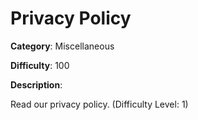 # Privacy Policy

**Category**: Miscellaneous

**Difficulty**: 100

**Description**:

Read our privacy policy. (Difficulty Level: 1)
